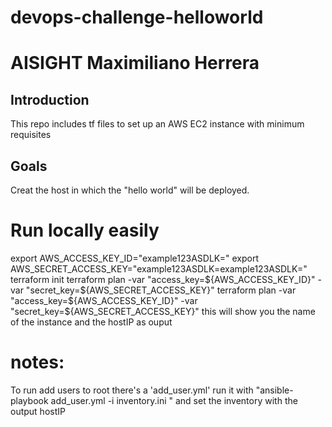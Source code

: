 # devops-challenge-helloworld
# AISIGHT Maximiliano Herrera

## Introduction
This repo includes tf files to set up an AWS EC2 instance with minimum requisites

## Goals
Creat the host in which the "hello world" will be deployed.

# Run locally easily

export AWS_ACCESS_KEY_ID="example123ASDLK="
export AWS_SECRET_ACCESS_KEY="example123ASDLK=example123ASDLK="
terraform init
terraform plan -var "access_key=${AWS_ACCESS_KEY_ID}"  -var "secret_key=${AWS_SECRET_ACCESS_KEY}"
terraform plan -var "access_key=${AWS_ACCESS_KEY_ID}"  -var "secret_key=${AWS_SECRET_ACCESS_KEY}"
this will show you the name of the instance and the hostIP as ouput
# notes:

To run add users to root there's a 'add_user.yml'
run it with
"ansible-playbook add_user.yml -i inventory.ini " and set the inventory with the output hostIP 
